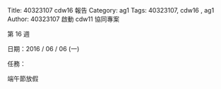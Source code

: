 Title: 40323107 cdw16 報告
Category: ag1
Tags: 40323107, cdw16 , ag1
Author: 40323107
啟動 cdw11 協同專案

<!-- PELICAN_END_SUMMARY -->

第 16 週

日期：2016 / 06 / 06 (一)

任務：

端午節放假